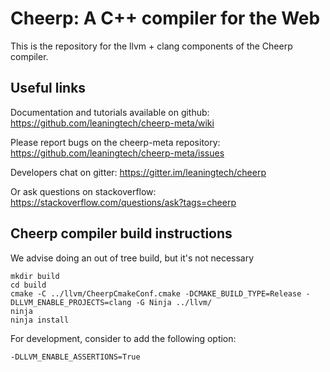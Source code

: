 Cheerp: A C++ compiler for the Web
==================================

This is the repository for the llvm + clang components of the Cheerp compiler.

Useful links
------------

Documentation and tutorials available on github:
https://github.com/leaningtech/cheerp-meta/wiki

Please report bugs on the cheerp-meta repository:
https://github.com/leaningtech/cheerp-meta/issues

Developers chat on gitter:
https://gitter.im/leaningtech/cheerp

Or ask questions on stackoverflow:
https://stackoverflow.com/questions/ask?tags=cheerp

Cheerp compiler build instructions
----------------------------------

We advise doing an out of tree build, but it's not necessary

```
mkdir build
cd build
cmake -C ../llvm/CheerpCmakeConf.cmake -DCMAKE_BUILD_TYPE=Release -DLLVM_ENABLE_PROJECTS=clang -G Ninja ../llvm/
ninja
ninja install
```

For development, consider to add the following option:
```
-DLLVM_ENABLE_ASSERTIONS=True
```
